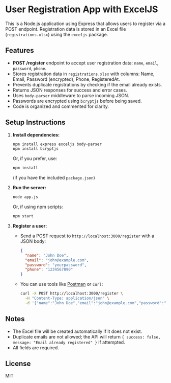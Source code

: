 # User Registration App with ExcelJS

This is a Node.js application using Express that allows users to register via a POST endpoint. Registration data is stored in an Excel file (`registrations.xlsx`) using the `exceljs` package.

## Features
- **POST /register** endpoint to accept user registration data: `name`, `email`, `password`, `phone`.
- Stores registration data in `registrations.xlsx` with columns: Name, Email, Password (encrypted), Phone, RegisteredAt.
- Prevents duplicate registrations by checking if the email already exists.
- Returns JSON responses for success and error cases.
- Uses `body-parser` middleware to parse incoming JSON.
- Passwords are encrypted using `bcryptjs` before being saved.
- Code is organized and commented for clarity.

## Setup Instructions

1. **Install dependencies:**

   ```bash
   npm install express exceljs body-parser
   npm install bcryptjs
   ```
   Or, if you prefer, use:
   ```bash
   npm install
   ```
   (if you have the included `package.json`)

2. **Run the server:**

   ```bash
   node app.js
   ```
   Or, if using npm scripts:
   ```bash
   npm start
   ```

3. **Register a user:**
   - Send a POST request to `http://localhost:3000/register` with a JSON body:
     ```json
     {
       "name": "John Doe",
       "email": "john@example.com",
       "password": "yourpassword",
       "phone": "1234567890"
     }
     ```
   - You can use tools like [Postman](https://www.postman.com/) or `curl`:
     ```bash
     curl -X POST http://localhost:3000/register \
       -H "Content-Type: application/json" \
       -d '{"name":"John Doe","email":"john@example.com","password":"yourpassword","phone":"1234567890"}'
     ```

## Notes
- The Excel file will be created automatically if it does not exist.
- Duplicate emails are not allowed; the API will return `{ success: false, message: "Email already registered" }` if attempted.
- All fields are required.

## License
MIT 